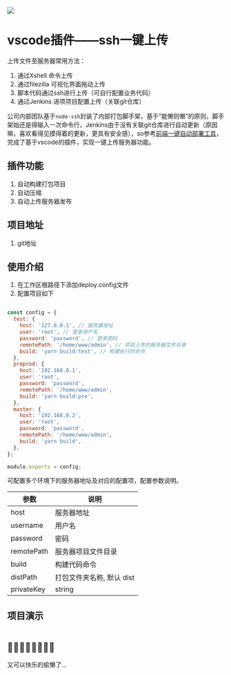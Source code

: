 ![](https://files.mdnice.com/logo.svg)

# vscode插件——ssh一键上传

上传文件至服务器常用方法：
1. 通过Xshell 命令上传
2. 通过filezilla 可视化界面拖动上传
3. 脚本代码通过ssh进行上传（可自行配置业务代码）
4. 通过Jenkins 进项项目配置上传（关联git仓库）

公司内部团队基于`node-ssh`封装了内部打包脚手架，基于“能懒则懒”的原则，脚手架始还是得输入一次命令行，Jenkins由于没有关联git仓库进行自动更新（原因嘛，喜欢看得见摸得着的更新，更具有安全感），so参考[前端一键自动部署工具](https://juejin.im/post/6872914108979609614)，完成了基于vscode的插件，实现一键上传服务器功能。

## 插件功能
1. 自动构建打包项目
2. 自动压缩
3. 自动上传服务器发布

## 项目地址
1. git地址 []()

## 使用介绍
1. 在工作区根路径下添加deploy.config文件
2. 配置项目如下
```javascript

const config = {
  test: {
    host: '127.0.0.1', // 服务器地址
    user: 'root', // 登录用户名
    password: 'password', // 登录密码
    remotePath: '/home/www/admin', // 项目上传的服务器文件目录
    build: 'yarn build:test', // 构建执行的命令
  },
  preprod: {
    host: '192.168.0.1',
    user: 'root',
    password: 'password',
    remotePath: '/home/www/admin', 
    build: 'yarn build:pre',
  },
  master: {
    host: '192.168.0.2',
    user: 'root',
    password: 'password',
    remotePath: '/home/www/admin', 
    build: 'yarn build',
  },
};

module.exports = config;
```

可配置多个环境下的服务器地址及对应的配置项，配置参数说明。

| 参数    | 说明    |
| --- | --- |
|   host  |  服务器地址   |
|  username   |  用户名   |
|   password  |   密码  |
|  remotePath   |  服务器项目文件目录   |
|  build   |  构建代码命令   |
|   distPath  |  打包文件夹名称, 默认 dist   |
|   privateKey  |  string   |

## 项目演示

![]()

## 🙂🙂😆😘😁😝😋😄

又可以快乐的偷懒了...